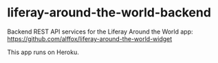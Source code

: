 # liferay-around-the-world-backend
Backend REST API services for the Liferay Around the World app: https://github.com/alffox/liferay-around-the-world-widget

This app runs on Heroku.
